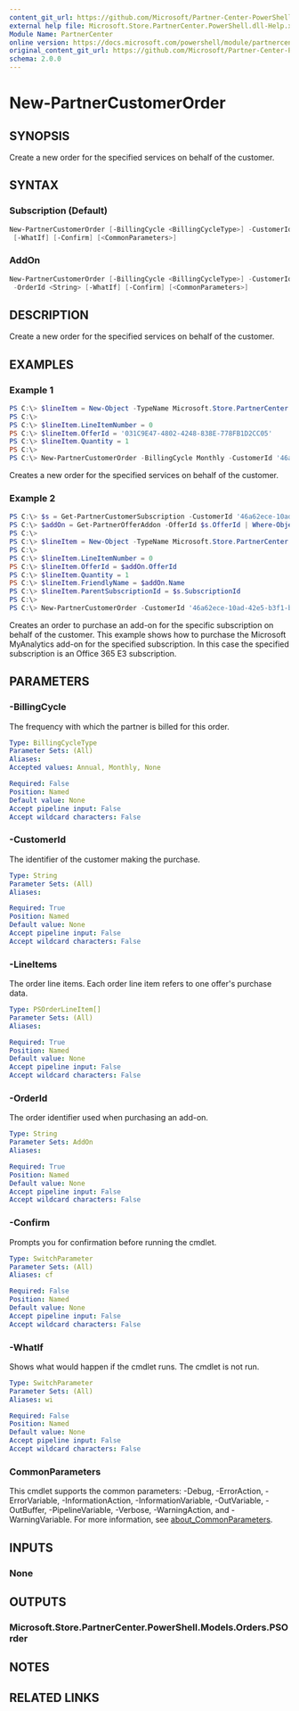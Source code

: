 ```yaml
---
content_git_url: https://github.com/Microsoft/Partner-Center-PowerShell/blob/master/docs/help/New-PartnerCustomerOrder.md
external help file: Microsoft.Store.PartnerCenter.PowerShell.dll-Help.xml
Module Name: PartnerCenter
online version: https://docs.microsoft.com/powershell/module/partnercenter/New-PartnerCustomerOrder
original_content_git_url: https://github.com/Microsoft/Partner-Center-PowerShell/blob/master/docs/help/New-PartnerCustomerOrder.md
schema: 2.0.0
---
```


# New-PartnerCustomerOrder

## SYNOPSIS
Create a new order for the specified services on behalf of the customer.

## SYNTAX

### Subscription (Default)
```powershell
New-PartnerCustomerOrder [-BillingCycle <BillingCycleType>] -CustomerId <String> -LineItems <PSOrderLineItem[]>
 [-WhatIf] [-Confirm] [<CommonParameters>]
```

### AddOn
```powershell
New-PartnerCustomerOrder [-BillingCycle <BillingCycleType>] -CustomerId <String> -LineItems <PSOrderLineItem[]>
 -OrderId <String> [-WhatIf] [-Confirm] [<CommonParameters>]
```

## DESCRIPTION
Create a new order for the specified services on behalf of the customer.

## EXAMPLES

### Example 1

```powershell
PS C:\> $lineItem = New-Object -TypeName Microsoft.Store.PartnerCenter.PowerShell.Models.Orders.PSOrderLineItem
PS C:\>
PS C:\> $lineItem.LineItemNumber = 0
PS C:\> $lineItem.OfferId = '031C9E47-4802-4248-838E-778FB1D2CC05'
PS C:\> $lineItem.Quantity = 1
PS C:\>
PS C:\> New-PartnerCustomerOrder -BillingCycle Monthly -CustomerId '46a62ece-10ad-42e5-b3f1-b2ed53e6fc08' -LineItems @($lineItem)
```

Creates a new order for the specified services on behalf of the customer.

### Example 2

```powershell
PS C:\> $s = Get-PartnerCustomerSubscription -CustomerId '46a62ece-10ad-42e5-b3f1-b2ed53e6fc08' -SubscriptionId '10704f2f-3fc6-4e42-8acf-08df4f81c93c'
PS C:\> $addOn = Get-PartnerOfferAddon -OfferId $s.OfferId | Where-Object {$_.Name -eq 'Microsoft MyAnalytics'}
PS C:\>
PS C:\> $lineItem = New-Object -TypeName Microsoft.Store.PartnerCenter.PowerShell.Models.Orders.PSOrderLineItem
PS C:\>
PS C:\> $lineItem.LineItemNumber = 0
PS C:\> $lineItem.OfferId = $addOn.OfferId
PS C:\> $lineItem.Quantity = 1
PS C:\> $lineItem.FriendlyName = $addOn.Name
PS C:\> $lineItem.ParentSubscriptionId = $s.SubscriptionId
PS C:\>
PS C:\> New-PartnerCustomerOrder -CustomerId '46a62ece-10ad-42e5-b3f1-b2ed53e6fc08' -LineItems @($lineItem) -OrderId $s.OrderId
```

Creates an order to purchase an add-on for the specific subscription on behalf of the customer. This example shows how to purchase the Microsoft MyAnalytics add-on for the specified subscription. In this case the specified subscription is an Office 365 E3 subscription.

## PARAMETERS

### -BillingCycle
The frequency with which the partner is billed for this order.

```yaml
Type: BillingCycleType
Parameter Sets: (All)
Aliases:
Accepted values: Annual, Monthly, None

Required: False
Position: Named
Default value: None
Accept pipeline input: False
Accept wildcard characters: False
```

### -CustomerId
The identifier of the customer making the purchase.

```yaml
Type: String
Parameter Sets: (All)
Aliases:

Required: True
Position: Named
Default value: None
Accept pipeline input: False
Accept wildcard characters: False
```

### -LineItems
The order line items.
Each order line item refers to one offer's purchase data.

```yaml
Type: PSOrderLineItem[]
Parameter Sets: (All)
Aliases:

Required: True
Position: Named
Default value: None
Accept pipeline input: False
Accept wildcard characters: False
```

### -OrderId
The order identifier used when purchasing an add-on.

```yaml
Type: String
Parameter Sets: AddOn
Aliases:

Required: True
Position: Named
Default value: None
Accept pipeline input: False
Accept wildcard characters: False
```

### -Confirm
Prompts you for confirmation before running the cmdlet.

```yaml
Type: SwitchParameter
Parameter Sets: (All)
Aliases: cf

Required: False
Position: Named
Default value: None
Accept pipeline input: False
Accept wildcard characters: False
```

### -WhatIf
Shows what would happen if the cmdlet runs.
The cmdlet is not run.

```yaml
Type: SwitchParameter
Parameter Sets: (All)
Aliases: wi

Required: False
Position: Named
Default value: None
Accept pipeline input: False
Accept wildcard characters: False
```

### CommonParameters
This cmdlet supports the common parameters: -Debug, -ErrorAction, -ErrorVariable, -InformationAction, -InformationVariable, -OutVariable, -OutBuffer, -PipelineVariable, -Verbose, -WarningAction, and -WarningVariable. For more information, see [about_CommonParameters](http://go.microsoft.com/fwlink/?LinkID=113216).

## INPUTS

### None

## OUTPUTS

### Microsoft.Store.PartnerCenter.PowerShell.Models.Orders.PSOrder

## NOTES

## RELATED LINKS
